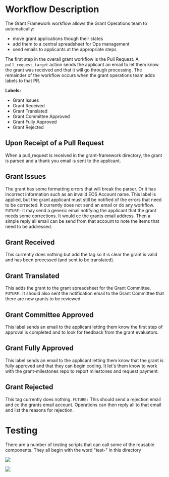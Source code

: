 # Workflow Description
The Grant Framework workflow allows the Grant Operations team to automatically:
- move grant applications though their states
- add them to a central spreadsheet for Ops management
- send emails to applicants at the appropriate steps

The first step in the overall grant workflow is the Pull Request.  A `pull_request_target` action sends the applicant an email to let them know the grant
was received and that it will go through processing.  The remainder of the workflow occurs when the grant operations team adds labels to that PR.

**Labels:**
- Grant Issues
- Grant Received
- Grant Translated
- Grant Committee Approved
- Grant Fully Approved
- Grant Rejected

## Upon Receipt of a Pull Request
When a pull_request is received in the grant-framework directory, the grant is parsed and a thank you email is sent to the applicant.

## Grant Issues
The grant has some formatting errors that will break the parser. Or it has incorrect information such as an invalid EOS Account name.
This label is applied, but the grant applicant must still be notified of the errors that need to be corrected.  It currently does
not send an email or do any workflow. `FUTURE:` it may send a generic email notifying the applicant that the grant needs some corrections.
It would cc the grants email address.  Then a simple reply all email can be send from that account to note the items that need to be addressed.

## Grant Received
This currently does nothing but add the tag so it is clear the grant is valid and has been processed (and sent to be translated).

## Grant Translated
This adds the grant to the grant spreadsheet for the Grant Committee.  `FUTURE:` It should also sent the notification email to the Grant Committee
that there are new grants to be reviewed.

## Grant Committee Approved
This label sends an email to the applicant letting them know the first step of approval is completed and to look for feedback from the 
grant evaluators.

## Grant Fully Approved
This label sends an email to the applicant letting them know that the grant is fully approved and that they can begin coding.  It let's them 
know to work with the grant-milestones repo to report milestones and request payment.

## Grant Rejected
This tag currently does nothing.  `FUTURE:` This should send a rejection email and cc the grants email account.  Operations can then reply all to 
that email and list the reasons for rejection.

# Testing
There are a number of testing scripts that can call some of the reusable components.  They all begin with the word "test-" in this directory


![](https://img.shields.io/static/v1?label=&message=Ted%20Cahall&color=black&style=for-the-badge)


![](https://img.shields.io/static/v1?label=&message=Ted%20Cahall&color=blue&style=plastic)

